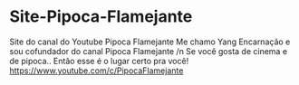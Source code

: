 # Site-Pipoca-Flamejante
 Site do canal do Youtube Pipoca Flamejante
Me chamo Yang Encarnação e sou cofundador do canal Pipoca Flamejante /n
Se você gosta de cinema e de pipoca.. 
Então esse é o lugar certo pra você!
https://www.youtube.com/c/PipocaFlamejante
